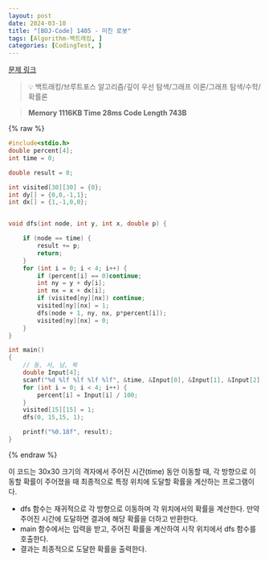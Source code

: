 ```yaml
---
layout: post
date: 2024-03-10
title: "[BOJ-Code] 1405 - 미친 로봇"
tags: [Algorithm-백트래킹, ]
categories: [CodingTest, ]
---
```


[문제 링크](https://www.acmicpc.net/problem/1405)


> 💡 백트래킹/브루트포스 알고리즘/깊이 우선 탐색/그래프 이론/그래프 탐색/수학/확률론


> **Memory   1116KB                                   Time   28ms                                Code Length   743B**



{% raw %}
```c++
#include<stdio.h>
double percent[4];
int time = 0;

double result = 0;

int visited[30][30] = {0};
int dy[] = {0,0,-1,1};
int dx[] = {1,-1,0,0};


void dfs(int node, int y, int x, double p) {

	if (node == time) {
		result += p;
		return;
	}
	for (int i = 0; i < 4; i++) {
		if (percent[i] == 0)continue;
		int ny = y + dy[i];
		int nx = x + dx[i];
		if (visited[ny][nx]) continue;
		visited[ny][nx] = 1;
		dfs(node + 1, ny, nx, p*percent[i]);
		visited[ny][nx] = 0;
	}
}

int main()
{
	// 동, 서, 남, 북
	double Input[4];
	scanf("%d %lf %lf %lf %lf", &time, &Input[0], &Input[1], &Input[2], &Input[3]);
	for (int i = 0; i < 4; i++) {
		percent[i] = Input[i] / 100;
	}
	visited[15][15] = 1;
	dfs(0, 15,15, 1);

	printf("%0.18f", result);
}
```
{% endraw %}



이 코드는 30x30 크기의 격자에서 주어진 시간(time) 동안 이동할 때, 각 방향으로 이동할 확률이 주어졌을 때 최종적으로 특정 위치에 도달할 확률을 계산하는 프로그램이다.

- dfs 함수는 재귀적으로 각 방향으로 이동하며 각 위치에서의 확률을 계산한다. 만약 주어진 시간에 도달하면 결과에 해당 확률을 더하고 반환한다.
- main 함수에서는 입력을 받고, 주어진 확률을 계산하여 시작 위치에서 dfs 함수를 호출한다.
- 결과는 최종적으로 도달한 확률을 출력한다.

